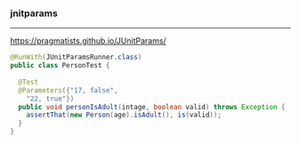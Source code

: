 ### jnitparams
---
https://pragmatists.github.io/JUnitParams/

```java
@RunWith(JUnitParamsRunner.class)
public class PersonTest {
  
  @Test
  @Parameters({"17, false",
    "22, true"})
  public void personIsAdult(intage, boolean valid) throws Exception {
    assertThat(new Person(age).isAdult(), is(valid));
  }
}
```

```
```

```
```



